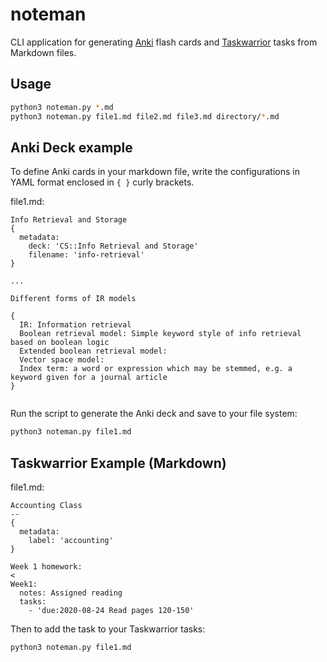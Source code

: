 # noteman

CLI application for generating [Anki](https://ankiweb.net/) flash cards and [Taskwarrior](https://taskwarrior.org/) tasks from Markdown files.

## Usage

```bash
python3 noteman.py *.md
python3 noteman.py file1.md file2.md file3.md directory/*.md
```

## Anki Deck example

To define Anki cards in your markdown file, write the configurations in YAML format enclosed in `{ }` curly brackets.

file1.md:
```
Info Retrieval and Storage
{
  metadata:
    deck: 'CS::Info Retrieval and Storage'
    filename: 'info-retrieval'
}

...

Different forms of IR models

{
  IR: Information retrieval
  Boolean retrieval model: Simple keyword style of info retrieval based on boolean logic
  Extended boolean retrieval model: 
  Vector space model: 
  Index term: a word or expression which may be stemmed, e.g. a keyword given for a journal article
}


```

Run the script to generate the Anki deck and save to your file system:
```bash
python3 noteman.py file1.md
```

## Taskwarrior Example (Markdown)

file1.md:
```
Accounting Class
--
{
  metadata:
    label: 'accounting'
}

Week 1 homework:
<
Week1:
  notes: Assigned reading
  tasks:
    - 'due:2020-08-24 Read pages 120-150'
```
>

Then to add the task to your Taskwarrior tasks:
```bash
python3 noteman.py file1.md
```
